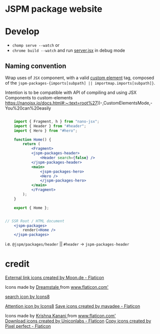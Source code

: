 # JSPM package website

# Develop
- `chomp serve --watch` or
- `chrome build --watch` and run [server.jsx](./server.jsx) in debug mode 

## Naming convention

Wrap uses of `JSX` component, with a valid [custom element](https://html.spec.whatwg.org/multipage/custom-elements.html#valid-custom-element-name) tag, composed of the `jspm-packages-{imports[subpath] || importmap.imports[subpath]}`.

Intention is to be compatible with API of compiling and using JSX Components to custom-elements
https://nanojsx.io/docs.html#:~:text=root%27))-,CustomElementsMode,-You%20can%20easily

```jsx

    import { Fragment, h } from "nano-jsx";
    import { Header } from "#header";
    import { Hero } from "#hero";

    function Home() {
        return (
            <Fragment>
            <jspm-packages-header>
                <Header search={false} />
            </jspm-packages-header>
            <main>
                <jspm-packages-hero>
                <Hero />
                </jspm-packages-hero>
            </main>
            </Fragment>
        );
    }

    export { Home };


// SSR Root / HTML document 
    <jspm-packages>
        render(<Home />
    </jspm-packages>
```
i.e. `@jspm/packages/header` || `#header` -> `jspm-packages-header`
# credit

<a href="https://www.flaticon.com/free-icons/external-link" title="external link icons">External link icons created by Moon.de - Flaticon</a>

<div> Icons made by <a href="https://www.flaticon.com/authors/dreamstale" title="Dreamstale"> Dreamstale </a> from <a href="https://www.flaticon.com/" title="Flaticon">www.flaticon.com'</a></div>

<a target="_blank" href="https://icons8.com/icon/MDa4sU5BjhXS/search">search icon by Icons8</a>

<a href="https://icons8.com/icon/VXAuXEQhsYSM/attention">Attention icon by Icons8</a>
<a href="https://www.flaticon.com/free-icons/save" title="save icons">Save icons created by mavadee - Flaticon</a>
<div> Icons made by <a href="https://www.flaticon.com/authors/krishna-kanani" title="Krishna Kanani"> Krishna Kanani </a> from <a href="https://www.flaticon.com/" title="Flaticon">www.flaticon.com'</a></div>
<a href="https://www.flaticon.com/free-icons/download" title="download icons">Download icons created by Uniconlabs - Flaticon</a>
<a href="https://www.flaticon.com/free-icons/copy" title="copy icons">Copy icons created by Pixel perfect - Flaticon</a>